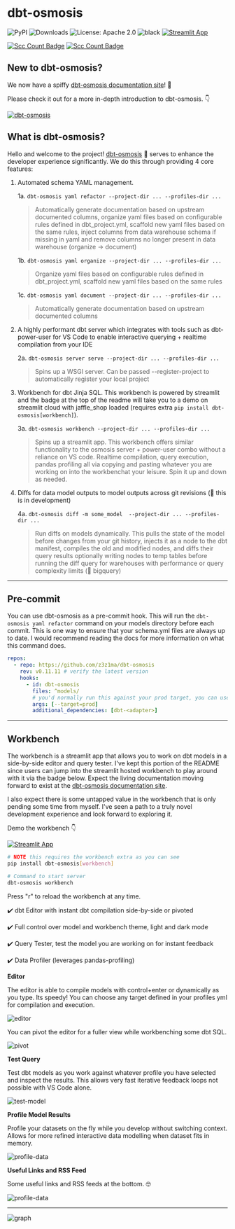 # dbt-osmosis

<!--![GitHub Actions](https://github.com/z3z1ma/dbt-osmosis/actions/workflows/master.yml/badge.svg)-->

![PyPI](https://img.shields.io/pypi/v/dbt-osmosis)
![Downloads](https://pepy.tech/badge/dbt-osmosis)
![License: Apache 2.0](https://img.shields.io/badge/License-Apache_2.0-green.svg)
![black](https://img.shields.io/badge/code%20style-black-000000.svg)
[![Streamlit App](https://static.streamlit.io/badges/streamlit_badge_black_white.svg)](https://z3z1ma-dbt-osmosis-srcdbt-osmosisapp-v2-i0ico9.streamlit.app/)


[![Scc Count Badge](https://sloc.xyz/github/z3z1ma/dbt-osmosis/)](https://github.com/z3z1ma/dbt-osmosis/)
[![Scc Count Badge](https://sloc.xyz/github/z3z1ma/dbt-osmosis/?category=cocomo)](https://github.com/z3z1ma/dbt-osmosis/)

## New to dbt-osmosis?

We now have a spiffy [dbt-osmosis documentation site](https://z3z1ma.github.io/dbt-osmosis/)! 🎉

Please check it out for a more in-depth introduction to dbt-osmosis. 👇

[![dbt-osmosis](/screenshots/docs_site.png)](https://z3z1ma.github.io/dbt-osmosis/)

## What is dbt-osmosis?

Hello and welcome to the project! [dbt-osmosis](https://github.com/z3z1ma/dbt-osmosis) 🌊 serves to enhance the developer experience significantly. We do this through providing 4 core features:

1. Automated schema YAML management.
    
    1a. `dbt-osmosis yaml refactor --project-dir ... --profiles-dir ...`

    > Automatically generate documentation based on upstream documented columns, organize yaml files based on configurable rules defined in dbt_project.yml, scaffold new yaml files based on the same rules, inject columns from data warehouse schema if missing in yaml and remove columns no longer present in data warehouse (organize -> document)

    1b. `dbt-osmosis yaml organize --project-dir ... --profiles-dir ...`

    > Organize yaml files based on configurable rules defined in dbt_project.yml, scaffold new yaml files based on the same rules

    1c. `dbt-osmosis yaml document --project-dir ... --profiles-dir ...`

    > Automatically generate documentation based on upstream documented columns

2. A highly performant dbt server which integrates with tools such as dbt-power-user for VS Code to enable interactive querying + realtime compilation from your IDE

    2a. `dbt-osmosis server serve --project-dir ... --profiles-dir ...`

    > Spins up a WSGI server. Can be passed --register-project to automatically register your local project

3. Workbench for dbt Jinja SQL. This workbench is powered by streamlit and the badge at the top of the readme will take you to a demo on streamlit cloud with jaffle_shop loaded (requires extra `pip install dbt-osmosis[workbench]`). 

    3a. `dbt-osmosis workbench --project-dir ... --profiles-dir ...`

    > Spins up a streamlit app. This workbench offers similar functionality to the osmosis server + power-user combo without a reliance on VS code. Realtime compilation, query execution, pandas profiling all via copying and pasting whatever you are working on into the workbenchat your leisure. Spin it up and down as needed.

4. Diffs for data model outputs to model outputs across git revisions (🚧 this is in development)

    4a. `dbt-osmosis diff -m some_model  --project-dir ... --profiles-dir ...`

    > Run diffs on models dynamically. This pulls the state of the model before changes from your git history, injects it as a node to the dbt manifest, compiles the old and modified nodes, and diffs their query results optionally writing nodes to temp tables before running the diff query for warehouses with performance or query complexity limits (👀 bigquery)

____

## Pre-commit

You can use dbt-osmosis as a pre-commit hook. This will run the `dbt-osmosis yaml refactor` command on your models directory before each commit. This is one way to ensure that your schema.yml files are always up to date. I would recommend reading the docs for more information on what this command does.

```yaml title=".pre-commit-config.yaml"
repos:
  - repo: https://github.com/z3z1ma/dbt-osmosis
    rev: v0.11.11 # verify the latest version
    hooks:
      - id: dbt-osmosis
        files: ^models/
        # you'd normally run this against your prod target, you can use any target though
        args: [--target=prod]
        additional_dependencies: [dbt-<adapter>]
```

___

## Workbench

The workbench is a streamlit app that allows you to work on dbt models in a side-by-side editor and query tester. I've kept this portion of the README since users can jump into the streamlit hosted workbench to play around with it via the badge below. Expect the living documentation moving forward to exist at the [dbt-osmosis documentation site](https://z3z1ma.github.io/dbt-osmosis/).

I also expect there is some untapped value in the workbench that is only pending some time from myself. I've seen a path to a truly novel development experience and look forward to exploring it.

Demo the workbench 👇 

[![Streamlit App](https://static.streamlit.io/badges/streamlit_badge_black_white.svg)](https://z3z1ma-dbt-osmosis-srcdbt-osmosisapp-v2-i0ico9.streamlit.app/)

 
```sh
# NOTE this requires the workbench extra as you can see
pip install dbt-osmosis[workbench]

# Command to start server
dbt-osmosis workbench
```

Press "r" to reload the workbench at any time.


✔️ dbt Editor with instant dbt compilation side-by-side or pivoted

✔️ Full control over model and workbench theme, light and dark mode

✔️ Query Tester, test the model you are working on for instant feedback

✔️ Data Profiler (leverages pandas-profiling)


**Editor** 

The editor is able to compile models with control+enter or dynamically as you type. Its speedy! You can choose any target defined in your profiles yml for compilation and execution.

![editor](/screenshots/osmosis_editor_main.png?raw=true "dbt-osmosis Workbench")

You can pivot the editor for a fuller view while workbenching some dbt SQL.

![pivot](/screenshots/osmosis_editor_pivot.png?raw=true "dbt-osmosis Pivot Layout")


**Test Query**

Test dbt models as you work against whatever profile you have selected and inspect the results. This allows very fast iterative feedback loops not possible with VS Code alone.

![test-model](/screenshots/osmosis_tester.png?raw=true "dbt-osmosis Test Model")

**Profile Model Results**

Profile your datasets on the fly while you develop without switching context. Allows for more refined interactive data modelling when dataset fits in memory.

![profile-data](/screenshots/osmosis_profile.png?raw=true "dbt-osmosis Profile Data")


**Useful Links and RSS Feed**

Some useful links and RSS feeds at the bottom. 🤓

![profile-data](/screenshots/osmosis_links.png?raw=true "dbt-osmosis Profile Data")


___

![graph](https://repobeats.axiom.co/api/embed/df37714aa5780fc79871c60e6fc623f8f8e45c35.svg "Repobeats analytics image")
